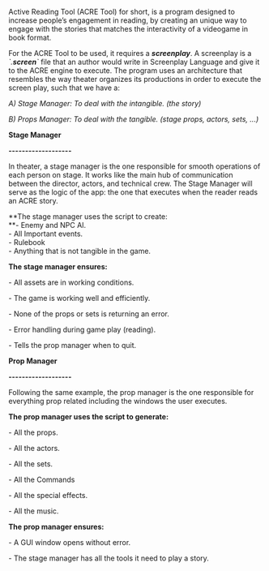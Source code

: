 Active Reading Tool (ACRE Tool) for short, is a program designed to increase people’s engagement in reading, by creating an unique way to engage with the stories that matches the interactivity of a videogame in book format.

For the ACRE Tool to be used, it requires a _**screenplay**_. A screenplay is a _\`.__screen__\`_ file that an author would write in Screenplay Language and give it to the ACRE engine to execute. The program uses an architecture that resembles the way theater organizes its productions in order to execute the screen play, such that we have a:
  
_A) Stage Manager: To deal with the intangible. (the story)_

_B) Props Manager: To deal with the tangible. (stage props, actors, sets, ...)_

**Stage Manager**

**\-------------------**

In theater, a stage manager is the one responsible for smooth operations of each person on stage. It works like the main hub of communication between the director, actors, and technical crew. The Stage Manager will serve as the logic of the app: the one that executes when the reader reads an ACRE story.

  

**The stage manager uses the script to create:  
**\- Enemy and NPC AI.  
\- All Important events.  
\- Rulebook  
\- Anything that is not tangible in the game.  
  
  

**The stage manager ensures:**

\- All assets are in working conditions.

\- The game is working well and efficiently.

\- None of the props or sets is returning an error.

\- Error handling during game play (reading).

\- Tells the prop manager when to quit.

  

**Prop Manager**

**\-------------------**

Following the same example, the prop manager is the one responsible for everything prop related including the windows the user executes.

  

**The prop manager uses the script to generate:**

\- All the props.

\- All the actors.

\- All the sets.

\- All the Commands

\- All the special effects.

\- All the music.

**The prop manager ensures:**

\- A GUI window opens without error.

\- The stage manager has all the tools it need to play a story.
